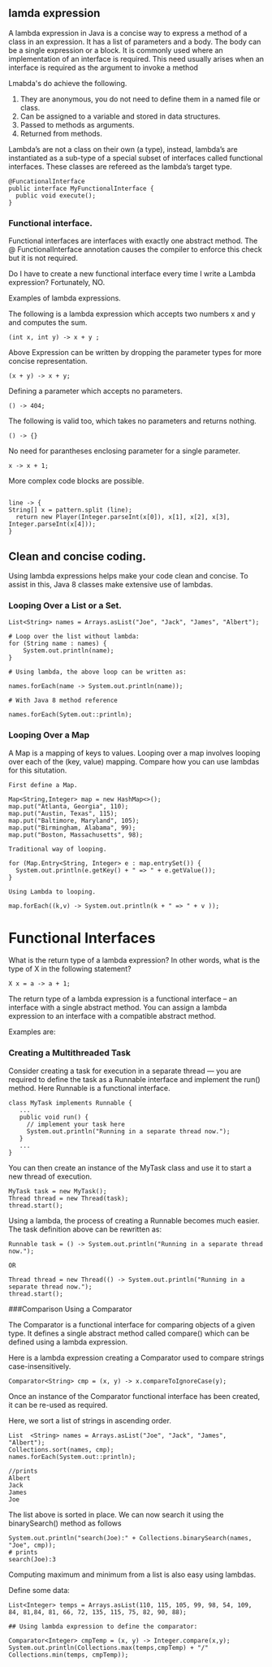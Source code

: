 ## lamda expression 

A lambda expression in Java is a concise way to express a method of a class in an expression. It has a list of parameters and a body. The body can be a single expression or a block. It is commonly used where an implementation of an interface is required. This need usually arises when an interface is required as the argument to invoke a method

Lmabda's do achieve the following.

1. They are anonymous, you do not need to define them in a named file or class.
2. Can be assigned to a variable and stored in data structures.
3. Passed to methods as arguments.
4. Returned from methods.


Lambda’s are not a class on their own (a type), instead, lambda’s are instantiated as a sub-type of a special subset of interfaces called functional interfaces. These classes are refereed as the lambda’s target type.

```
@FuncationalInterface
public interface MyFunctionalInterface {
  public void execute();
}
```

### Functional interface.

Functional interfaces are interfaces with exactly one abstract method. The @ FunctionalInterface annotation causes the compiler to enforce this check but it is not required.


Do I have to create a new functional interface every time I write a Lambda expression?
Fortunately, NO.



Examples of lambda expressions.

The following is a lambda expression which accepts two numbers x and y and computes the sum.

```
(int x, int y) -> x + y ;
```

Above Expression can be written by dropping the parameter types for more concise representation.

```
(x + y) -> x + y;
```

Defining a parameter which accepts no parameters.

```
() -> 404;
```

The following is valid too, which takes no parameters and returns nothing.

```
() -> {}
```

No need for parantheses enclosing parameter for a single parameter.

```
x -> x + 1;
```

More complex code blocks are possible.

```

line -> {
String[] x = pattern.split (line);
  return new Player(Integer.parseInt(x[0]), x[1], x[2], x[3], Integer.parseInt(x[4]));
}
```


## Clean and concise coding.

Using lambda expressions helps make your code clean and concise. To assist in this, Java 8 classes make extensive use of lambdas.

### Looping Over a List or a Set.

```
List<String> names = Arrays.asList("Joe", "Jack", "James", "Albert");

# Loop over the list without lambda:
for (String name : names) {
    System.out.println(name);
}

# Using lambda, the above loop can be written as:

names.forEach(name -> System.out.println(name));

# With Java 8 method reference

names.forEach(Sytem.out::println);

```
### Looping Over a Map

A Map is a mapping of keys to values. Looping over a map involves looping over each of the (key, value) mapping. Compare how you can use lambdas for this situtation.

```
First define a Map.

Map<String,Integer> map = new HashMap<>();
map.put("Atlanta, Georgia", 110);
map.put("Austin, Texas", 115);
map.put("Baltimore, Maryland", 105);
map.put("Birmingham, Alabama", 99);
map.put("Boston, Massachusetts", 98);

Traditional way of looping.

for (Map.Entry<String, Integer> e : map.entrySet()) {
  System.out.println(e.getKey() + " => " + e.getValue());
}
 
Using Lambda to looping.

map.forEach((k,v) -> System.out.println(k + " => " + v ));

```

# Functional Interfaces

What is the return type of a lambda expression? In other words, what is the type of X in the following statement?

```
X x = a -> a + 1;
```

The return type of a lambda expression is a functional interface – an interface with a single abstract method. You can assign a lambda expression to an interface with a compatible abstract method.

Examples are:

### Creating a Multithreaded Task 

Consider creating a task for execution in a separate thread — you are required to define the task as a Runnable interface and implement the run() method. Here Runnable is a functional interface.


``` 
class MyTask implements Runnable {
   ...
   public void run() {
     // implement your task here
     System.out.println("Running in a separate thread now.");
   }
   ...
}
```

You can then create an instance of the MyTask class and use it to start a new thread of execution.


```
MyTask task = new MyTask();
Thread thread = new Thread(task);
thread.start();

```
Using a lambda, the process of creating a Runnable becomes much easier. The task definition above can be rewritten as:

```
Runnable task = () -> System.out.println("Running in a separate thread now.");

OR

Thread thread = new Thread(() -> System.out.println("Running in a separate thread now.");
thread.start();
```

###Comparison Using a Comparator

The Comparator is a functional interface for comparing objects of a given type. It defines a single abstract method called compare() which can be defined using a lambda expression.

Here is a lambda expression creating a Comparator used to compare strings case-insensitively.

```
Comparator<String> cmp = (x, y) -> x.compareToIgnoreCase(y);
```

Once an instance of the Comparator functional interface has been created, it can be re-used as required.

Here, we sort a list of strings in ascending order.

```
List  <String> names = Arrays.asList("Joe", "Jack", "James", "Albert");
Collections.sort(names, cmp);
names.forEach(System.out::println);

//prints
Albert
Jack
James
Joe
```

The list above is sorted in place. We can now search it using the binarySearch() method as follows

```
System.out.println("search(Joe):" + Collections.binarySearch(names, "Joe", cmp));
# prints
search(Joe):3

```


Computing maximum and minimum from a list is also easy using lambdas.

Define some data:

```
List<Integer> temps = Arrays.asList(110, 115, 105, 99, 98, 54, 109, 84, 81,84, 81, 66, 72, 135, 115, 75, 82, 90, 88);

## Using lambda expression to define the comparator:

Comparator<Integer> cmpTemp = (x, y) -> Integer.compare(x,y);
System.out.println(Collections.max(temps,cmpTemp) + "/" Collections.min(temps, cmpTemp));

```







